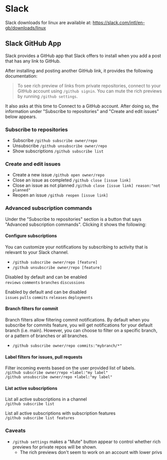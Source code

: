 # Slack

Slack downloads for linux are available at: <https://slack.com/intl/en-gb/downloads/linux>


## Slack GitHub App
Slack provides a GitHub app that Slack offers to install when you add a post that has any link to GitHub.

After installing and posting another GitHub link, it provides the following documentation:

> To see rich preview of links from private repositories, connect to your GitHub account using
> `/github signin`. You can mute the rich previews by running `/github settings`.

It also asks at this time to Connect to a GitHub account. After doing so, the information under "Subscribe to repositories" and "Create and edit issues" below appears.

### Subscribe to repositories
- Subscribe `/github subscribe owner/repo`
- Unsubscribe `/github unsubscribe owner/repo`
- Show subscriptions `/github subscribe list`

### Create and edit issues
- Create a new issue `/github open owner/repo`
- Close an issue as completed `/github close [issue link]`
- Close an issue as not planned `/github close [issue link] reason:"not planned"`
- Reopen an issue `/github reopen [issue link]`

### Advanced subscription commands
Under the "Subscribe to repositories" section is a button that says "Advanced subscription commands". Clicking it shows the following:

#### Configure subscriptions
You can customize your notifications by subscribing to activity that is relevant to your Slack channel.
- `/github subscribe owner/repo [feature]`
- `/github unsubscribe owner/repo [feature]`

Disabled by default and can be enabled\
`reviews` `comments` `branches` `discussions`

Enabled by default and can be disabled\
`issues` `pulls` `commits` `releases` `deployments`

#### Branch filters for commit
Branch filters allow filtering commit notifications. By default when you subscribe for commits feature, you will get notifications for your default branch (i.e. main). However, you can choose to filter on a specific branch, or a pattern of branches or all branches.
- `/github subscribe owner/repo commits:"mybranch/*"`

#### Label filters for issues, pull requests
Filter incoming events based on the user provided list of labels.\
`/github subscribe owner/repo +label:"my label"`\
`/github unsubscribe owner/repo +label:"my label"`

#### List active subscriptions
List all active subscriptions in a channel\
`/github subscribe list`

List all active subscriptions with subscription features\
`/github subscribe list features`

### Caveats
- `/github settings` makes a "Mute" button appear to control whether rich previews for private repos will be shown.
  - The rich previews don't seem to work on an account with lower privs


